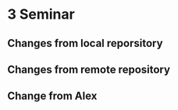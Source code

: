 # 3 Seminar

## Changes from local reporsitory


## Changes from remote repository

## Change from Alex

